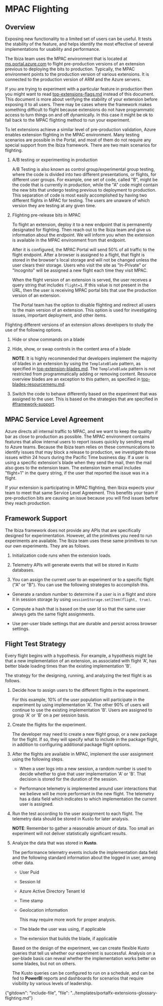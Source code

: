 
# MPAC Flighting

## Overview

Exposing new functionality to a limited set of users can be useful. It tests the stability of the feature, and helps identify the most effective of several implementations for usability and performance. 

The Ibiza team uses the MPAC environment that is located at [ms.portal.azure.com](ms.portal.azure.com) to flight pre-production versions of an extension previous to deploying  the bits to production. Typically, the MPAC environment points to the production version of various extensions.  It is connected to the production version of ARM and the Azure servers.

If you are trying to experiment with a particular feature in production then you might want to read [top-extensions-flags.md](top-extensions-flags.md) instead of this document. This document is more about verifying the stability of your extension before exposing it to all users. There may be cases where the framework makes something difficult to flight because extensions do not have programmatic access to turn things on and off dynamically. In this case it might be ok to fall back to the MPAC flighting method to run your experiment.

To let extensions achieve a similar level of pre-production validation, Azure enables extension flighting in the MPAC environment. Many testing scenarios are possible in the Portal, and most of them do not require any special support from the Ibiza framework. There are two main scenarios for flighting.
 
1. A/B testing or experimenting in production

    A/B Testing is also known as control group/experimental group testing, where the code is divided into two different presentations, or flights, for different user groups.  For example, one set of code, called "B", might be the code that is currently in production, while the "A" code might contain the new bits that undergo  testing previous to deployment to production.   This separation of code  is most easily accomplished by having two different flights in MPAC for testing.  The users are unaware of which version they are testing at any given time.

1. Flighting pre-release bits in MPAC 

    To flight an extension, deploy it to a new endpoint that is permanently designated for flighting. Then reach out to the Ibiza team and give us information about the endpoint.  We will inform you when the extension is available in the MPAC environment from that endpoint.

    <!-- TODO: Determine how the Ibiza team is contacted in this intance - email? Pull request? Is there a sample email? -->

    After it is configured, the MPAC Portal will send 50% of all traffic to the flight endpoint.  After a browser is assigned to a flight, that flight is stored in the browser's local storage and will not be changed unless the user clears their storage.  Users who visit the site as "In-Private" or "Incognito" will be assigned a new flight each time they visit MPAC.

    When the flight version of an extension is served, the user receives a query string that includes  `flight=1`. If this value is not present in the URL, then the user is receiving MPAC portal bits that use the production version of an extension.

    The Portal team has the option to disable flighting and redirect all users to the main version of an extension.  This option is used for investigating issues, important deployment, and other items.

Flighting different versions of an extension allows developers to study the use of the following options.
 
1. Hide or show commands on a blade

1. Hide, show, or swap controls in the content area of a blade 

    **NOTE**: It is highly recommended that developers implement the majority of blades in an extension by using  the `TemplateBlade` pattern, as specified in [top-extension-blades.md](top-extension-blades.md).  The  `TemplateBlade`  pattern is not restricted from programmatically adding or removing content.  Resource overview blades are an exception to this pattern, as specified in [top-blades-resourcemenu.md](top-blades-resourcemenu.md). 

1. Switch the code to behave differently based on the experiment that was assigned to the user. This is based on the strategies that are specified in [#framework-support](#framework-support).
 
## MPAC Service Level Agreement

Azure directs all internal traffic to MPAC, and we want to keep the quality bar as close to production as possible. The MPAC environment contains features that allow internal users to report issues quickly by sending email to Azure teams.  Because the Ibiza team relies on these communications to identify issues that may block a release to production, we investigate those issues within 24 hours during the Pacific Time business day.  If a user is using a specific extension's blade when they send the mail, then the mail also goes to the extension team. The extension team email includes  "flight=1" in the query string, if the user that reported the issue was in a flight.

If your extension is participating in MPAC flighting, then Ibiza expects your team to meet that same Service Level Agreement. This benefits your team if pre-production bits are causing an issue because you will find issues before they reach production.

## Framework Support

The Ibiza framework does not provide any APIs that are specifically designed for experimentation. However, all the primitives you need to run experiments are available. The Ibiza team uses these same primitives to run our own experiments. They are as follows.
 
1. Initialization code runs when the extension loads.

1. Telemetry APIs will generate events that will be stored in Kusto databases.

1. You can assign the current user to an experiment or to a specific flight ("A" or "B").  You can use the following strategies to accomplish this.

  * Generate a random number to determine if a user is in a flight and store it in session storage by using `sessionStorage.setItem(flight, true)`.

  * Compute a hash that is based on the user Id so that the same user always gets the same flight assignments.
   
  * Use per-user blade settings that are durable and persist across browser settings.

## Flight Test Strategy

Every flight begins with a hypothesis.  For example, a hypothesis might be that a new implementation of an extension, as associated with flight 'A', has better blade loading times than the existing implementation 'B'.

The strategy for the designing, running, and analyzing the test flight is as follows.

1. Decide how to assign users to the different flights in the experiment.

    For this example, 10% of the user population will participate in the experiment by using implementation 'A'. The other 90% of users will continue to use the  existing  implementation 'B'. Users are assigned to group 'A' or 'B' on a per session basis.

1. Create the flights for the experiment.
 
    The developer may need to create a new flight group, or a new package for the flight. If so, they will specify what to include in the package flight, in addition to configuring additional package flight options.

1. After the flights are available in MPAC, implement the user assignment using the following steps.
  
   * When a user logs into a new session, a random number is used to decide whether to give that user implementation 'A' or 'B'. That  decision is stored for the duration of the session.

   * Performance telemetry is implemented around user interactions that we believe will be more performant in the new flight. The telemetry has a data field which indicates to which implementation the current user is assigned.

1. Run the test according to the user assignment to each flight. The telemetry data should be stored in Kusto for later analysis.

    **NOTE**: Remember to gather a reasonable amount of data. Too small an experiment will not deliver statistically significant results. 

1. Analyze the data that was stored in **Kusto**.

   The performance telemetry events include the implementation data field and the following standard information about the logged in user, among other data.

    * User Puid

    * Session Id

    * Azure Active Directory Tenant Id

    * Time stamp

    * Geolocation information

        This may require more work for proper analysis. 

    * The blade the user was using, if applicable

    * The extension that builds the blade, if applicable
      
    Based on the design of the experiment, we can create flexible Kusto queries that tell us whether our experiment is successful.  Analysis on a per-blade basis can reveal whether the implementation works better on some blades, but not on others.

   The Kusto queries can be configured to run on a schedule, and can be fed to **PowerBI** reports and dashboards for scenarios that require visibility by various levels of leadership.
 
{"gitdown": "include-file", "file": "../templates/portalfx-extensions-glossary-flighting.md"}